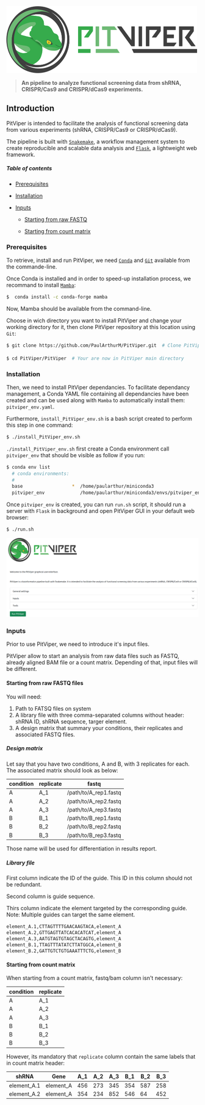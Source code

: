 <img src="PitViper/docs/logo/pitviper_remasteredv2.png" alt="alt text" width="500" height="175">

> **An pipeline to analyze functional screening data from shRNA, CRISPR/Cas9 and CRISPR/dCas9 experiments.**

## Introduction

PitViper is intended to facilitate the analysis of functional screening data from various experiments (shRNA, CRISPR/Cas9 or CRISPR/dCas9).

The pipeline is built with [`Snakemake`](https://snakemake.readthedocs.io/en/stable/), a workflow management system to create reproducible and scalable data analysis and [`Flask`](https://flask.palletsprojects.com/en/2.0.x/), a lightweight web framework.


##### Table of contents

- [Prerequisites](#prerequisites)

- [Installation](#installation)

- [Inputs](#inputs)

  - [Starting from raw FASTQ](#starting-from-raw-fastq-files)

  - [Starting from count matrix](#starting-from-count-matrix)


### Prerequisites

To retrieve, install and run PitViper, we need [`Conda`](https://docs.conda.io/en/latest/) and [`Git`](https://git-scm.com/) available from the commande-line.

Once Conda is installed and in order to speed-up installation process, we recommand to install [`Mamba`](https://github.com/mamba-org/mamba):

```bash
$  conda install -c conda-forge mamba
```

Now, Mamba should be available from the command-line.

Choose in wich directory you want to install PitViper and change your working directory for it, then clone PitViper repository at this location using `Git`:

```bash
$ git clone https://github.com/PaulArthurM/PitViper.git  # Clone PitViper reposity in ~/PitViper/

$ cd PitViper/PitViper  # Your are now in PitViper main directory
```

### Installation

Then, we need to install PitViper dependancies. To facilitate dependancy management, a Conda YAML file containing all dependancies have been created and can be used along with `Mamba` to automatically install them: `pitviper_env.yaml`.

Furthermore, `install_PitViper_env.sh` is a bash script created to perform this step in one command:

```bash
$ ./install_PitViper_env.sh
```

`./install_PitViper_env.sh` first create a Conda environment call `pitviper_env` that should be visible as follow if you run:

```bash
$ conda env list
  # conda environments:
  #
  base                  *  /home/paularthur/miniconda3
  pitviper_env             /home/paularthur/miniconda3/envs/pitviper_env
```

Once `pitviper_env` is created, you can run `run.sh` script, it should run a server with `Flask` in background and open PitViper GUI in your default web browser:

```bash
$ ./run.sh
```


<img src="PitViper/docs/PitViper.png" alt="alt text">


### Inputs

Prior to use PitViper, we need to introduce it's input files.

PitViper allow to start an analysis from raw data files such as FASTQ, already aligned BAM file or a count matrix. Depending of that, input files will be different.

#### Starting from raw FASTQ files

You will need:

1. Path to FATSQ files on system
2. A library file with three comma-separated columns without header: shRNA ID, shRNA sequence, targer element.
3. A design matrix that summary your conditions, their replicates and associated FASTQ files.

##### Design matrix

Let say that you have two conditions, A and B, with 3 replicates for each. The associated matrix should look as below:

| condition | replicate | fastq                 |
|-----------|-----------|-----------------------|
| A         | A_1       | /path/to/A_rep1.fastq |
| A         | A_2       | /path/to/A_rep2.fastq |
| A         | A_3       | /path/to/A_rep3.fastq |
| B         | B_1       | /path/to/B_rep1.fastq |
| B         | B_2       | /path/to/B_rep2.fastq |
| B         | B_3       | /path/to/B_rep3.fastq |

Those name will be used for differentiation in results report. 

##### Library file

First column indicate the ID of the guide. This ID in this column should not be redundant.

Second column is guide sequence.

Thirs column indicate the element targeted by the corresponding guide. Note: Multiple guides can target the same element.

```
element_A.1,CTTAGTTTTGAACAAGTACA,element_A
element_A.2,GTTGAGTTATCACACATCAT,element_A
element_A.3,AATGTAGTGTAGCTACAGTG,element_A
element_B.1,TTAGTTTATATCTTATGGCA,element_B
element_B.2,GATTGTCTGTGAAATTTCTG,element_B
```

#### Starting from count matrix

When starting from a count matrix, fastq/bam column isn't necessary:

| condition | replicate | 
|-----------|-----------|
| A         | A_1       |
| A         | A_2       |
| A         | A_3       |
| B         | B_1       |
| B         | B_2       |
| B         | B_3       |

However, its mandatory that `replicate` column contain the same labels that in count matrix header:

| shRNA       | Gene      | A_1 | A_2 | A_3 | B_1 | B_2 | B_3 |
|-------------|-----------|-----|-----|-----|-----|-----|-----|
| element_A.1 | element_A | 456 | 273 | 345 | 354 | 587 | 258 |
| element_A.2 | element_A | 354 | 234 | 852 | 546 | 64  | 452 |
